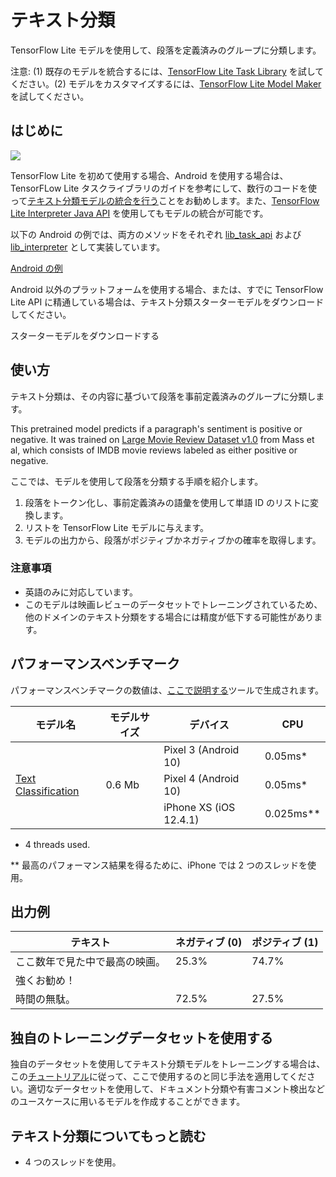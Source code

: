# テキスト分類

TensorFlow Lite モデルを使用して、段落を定義済みのグループに分類します。

注意: (1) 既存のモデルを統合するには、[TensorFlow Lite Task Library](https://www.tensorflow.org/lite/inference_with_metadata/task_library/nl_classifier) を試してください。(2) モデルをカスタマイズするには、[TensorFlow Lite Model Maker](https://www.tensorflow.org/lite/models/modify/model_maker/text_classification) を試してください。

## はじめに


<img src="images/screenshot.gif" class="attempt-right" style="max-width: 300px">

TensorFlow Lite を初めて使用する場合、Android を使用する場合は、TensorFLow Lite タスクライブラリのガイドを参考にして、数行のコードを使って[テキスト分類モデルの統合を行う](../../inference_with_metadata/task_library/nl_classifier)ことをお勧めします。また、[TensorFlow Lite Interpreter Java API](../../guide/inference#load_and_run_a_model_in_java) を使用してもモデルの統合が可能です。

以下の Android の例では、両方のメソッドをそれぞれ [lib_task_api](https://github.com/tensorflow/examples/tree/master/lite/examples/text_classification/android/lib_task_api) および [lib_interpreter](https://github.com/tensorflow/examples/tree/master/lite/examples/text_classification/android/lib_interpreter) として実装しています。

<a class="button button-primary" href="https://github.com/tensorflow/examples/tree/master/lite/examples/text_classification/android">Android の例</a>

Android 以外のプラットフォームを使用する場合、または、すでに TensorFlow Lite API に精通している場合は、テキスト分類スターターモデルをダウンロードしてください。

スターターモデルをダウンロードする

## 使い方

テキスト分類は、その内容に基づいて段落を事前定義済みのグループに分類します。

This pretrained model predicts if a paragraph's sentiment is positive or negative. It was trained on [Large Movie Review Dataset v1.0](http://ai.stanford.edu/~amaas/data/sentiment/) from Mass et al, which consists of IMDB movie reviews labeled as either positive or negative.

ここでは、モデルを使用して段落を分類する手順を紹介します。

1. 段落をトークン化し、事前定義済みの語彙を使用して単語 ID のリストに変換します。
2. リストを TensorFlow Lite モデルに与えます。
3. モデルの出力から、段落がポジティブかネガティブかの確率を取得します。

### 注意事項

- 英語のみに対応しています。
- このモデルは映画レビューのデータセットでトレーニングされているため、他のドメインのテキスト分類をする場合には精度が低下する可能性があります。

## パフォーマンスベンチマーク

パフォーマンスベンチマークの数値は、[ここで説明する](https://www.tensorflow.org/lite/performance/benchmarks)ツールで生成されます。

<table>
  <thead>
    <tr>
      <th>モデル名</th>
      <th>モデルサイズ</th>
      <th>デバイス</th>
      <th>CPU</th>
    </tr>
  </thead>
  <tr>
    <td rowspan="3">       <a href="https://storage.googleapis.com/download.tensorflow.org/models/tflite/text_classification/text_classification_v2.tflite">Text Classification</a> </td>
    <td rowspan="3">       0.6 Mb</td>
    <td>Pixel 3 (Android 10)</td>
    <td>0.05ms*</td>
  </tr>
   <tr>
     <td>Pixel 4 (Android 10)</td>
    <td>0.05ms*</td>
  </tr>
   <tr>
     <td>iPhone XS (iOS 12.4.1)</td>
    <td>0.025ms**</td>
  </tr>
</table>

* 4 threads used.

** 最高のパフォーマンス結果を得るために、iPhone では 2 つのスレッドを使用。

## 出力例

テキスト | ネガティブ (0) | ポジティブ (1)
--- | --- | ---
ここ数年で見た中で最高の映画。 | 25.3% | 74.7%
強くお勧め！ |  |
時間の無駄。 | 72.5% | 27.5%

## 独自のトレーニングデータセットを使用する

独自のデータセットを使用してテキスト分類モデルをトレーニングする場合は、この[チュートリアル](https://www.tensorflow.org/lite/models/modify/model_maker/text_classification)に従って、ここで使用するのと同じ手法を適用してください。適切なデータセットを使用して、ドキュメント分類や有害コメント検出などのユースケースに用いるモデルを作成することができます。

## テキスト分類についてもっと読む

- 4 つのスレッドを使用。

